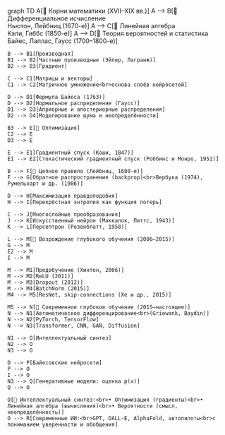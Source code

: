 graph TD
    A[🌱 Корни математики (XVII–XIX вв.)] 
    A --> B[🔹 Дифференциальное исчисление<br>Ньютон, Лейбниц (1670-е)]
    A --> C[🔹 Линейная алгебра<br>Кэли, Гиббс (1850-е)]
    A --> D[🔹 Теория вероятностей и статистика<br>Байес, Лаплас, Гаусс (1700–1800-е)]

    B --> B1[Производная]
    B1 --> B2[Частные производные (Эйлер, Лагранж)]
    B2 --> B3[Градиент]

    C --> C1[Матрицы и векторы]
    C1 --> C2[Матричное умножение<br>основа слоёв нейросетей]

    D --> D1[Формула Байеса (1763)]
    D --> D2[Нормальное распределение (Гаусс)]
    D1 --> D3[Априорные и апостериорные распределения]
    D2 --> D4[Моделирование шума и неопределённости]

    B3 --> E[🔹 Оптимизация]
    C2 --> E
    D3 --> E

    E --> E1[Градиентный спуск (Коши, 1847)]
    E1 --> E2[Стохастический градиентный спуск (Роббинс и Монро, 1951)]

    B --> F[🔹 Цепное правило (Лейбниц, 1680-е)]
    F --> G[Обратное распространение (backprop)<br>Вербука (1974), Румельхарт и др. (1986)]

    D --> H[Максимизация правдоподобия]
    H --> I[Перекрёстная энтропия как функция потерь]

    C --> J[Многослойные преобразования]
    J --> K[Искусственный нейрон (Маккалок, Питтс, 1943)]
    K --> L[Персептрон (Розенблатт, 1958)]

    L --> M[🔹 Возрождение глубокого обучения (2006–2015)]
    G --> M
    E2 --> M
    I --> M

    M --> M1[Предобучение (Хинтон, 2006)]
    M --> M2[ReLU (2011)]
    M --> M3[Dropout (2012)]
    M --> M4[BatchNorm (2015)]
    M4 --> M5[ResNet, skip-connections (Хе и др., 2015)]

    M5 --> N[🔹 Современное глубокое обучение (2015–настоящее)]
    N --> N1[Автоматическое дифференцирование<br>(Griewank, Baydin)]
    N --> N2[PyTorch, TensorFlow]
    N --> N3[Transformer, CNN, GAN, Diffusion]

    N1 --> O[Интеллектуальный синтез]
    N2 --> O
    N3 --> O

    D --> P[Байесовские нейросети]
    P --> O
    I --> O
    N3 --> Q[Генеративные модели: оценка p(x)]
    Q --> O

    O[🔹 Интеллектуальный синтез:<br>• Оптимизация (градиенты)<br>• Линейная алгебра (вычисления)<br>• Вероятности (смысл, неопределённость)]
    O --> R[Современные ИИ:<br>GPT, DALL·E, AlphaFold, автопилоты<br>с пониманием уверенности и обобщения]